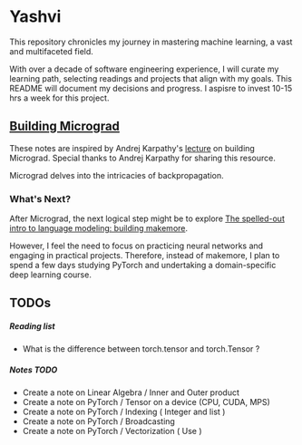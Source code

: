 # Yashvi
This repository chronicles my journey in mastering machine learning, a vast and multifaceted field.

With over a decade of software engineering experience, I will curate my learning path, selecting readings and projects that align with my goals. This README will document my decisions and progress. I aspisre to invest 10-15 hrs a week for this project. 

## [Building Micrograd](Building_Micrograd)

These notes are inspired by Andrej Karpathy's [lecture](https://youtu.be/VMj-3S1tku0?si=EEvw2IrjMnSUlarf) on building Micrograd. Special thanks to Andrej Karpathy for sharing this resource.

Micrograd delves into the intricacies of backpropagation.

### What's Next?

After Micrograd, the next logical step might be to explore [The spelled-out intro to language modeling: building makemore](https://youtu.be/PaCmpygFfXo?si=0P3tMmIL90n7jvrL).

However, I feel the need to focus on practicing neural networks and engaging in practical projects. Therefore, instead of makemore, I plan to spend a few days studying PyTorch and undertaking a domain-specific deep learning course.


## TODOs 
##### Reading list
* What is the difference between torch.tensor and torch.Tensor ? 

##### Notes TODO 
* Create a note on Linear Algebra / Inner and Outer product 
* Create a note on PyTorch / Tensor on a device (CPU, CUDA, MPS)
* Create a note on PyTorch / Indexing ( Integer and list )
* Create a note on PyTorch / Broadcasting
* Create a note on PyTorch / Vectorization ( Use )

